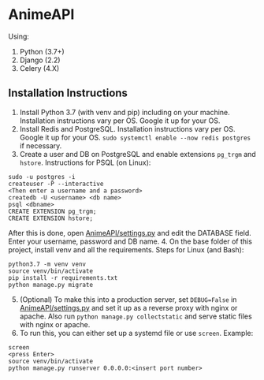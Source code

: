 # AnimeAPI

Using:

1. Python (3.7+)
2. Django (2.2)
3. Celery (4.X)


## Installation Instructions

1. Install Python 3.7 (with venv and pip) including  on your machine. Installation instructions vary per OS. Google it up for your OS.
2. Install Redis and PostgreSQL. Installation instructions vary per OS. Google it up for your OS. `sudo systemctl enable --now redis postgres` if necessary.
3. Create a user and DB on PostgreSQL and enable extensions `pg_trgm` and `hstore`. Instructions for PSQL (on Linux):
```
sudo -u postgres -i
createuser -P --interactive
<Then enter a username and a password>
createdb -U <username> <db name>
psql <dbname>
CREATE EXTENSION pg_trgm;
CREATE EXTENSION hstore;
```
After this is done, open [AnimeAPI/settings.py](https://github.com/FadedCoder/AnimeAPI/blob/master/AnimeAPI/settings.py#L79) and edit the DATABASE field. Enter your username, password and DB name.
4. On the base folder of this project, install venv and all the requirements. Steps for Linux (and Bash):
```
python3.7 -m venv venv
source venv/bin/activate
pip install -r requirements.txt
python manage.py migrate
```
5. (Optional) To make this into a production server, set `DEBUG=False` in [AnimeAPI/settings.py](https://github.com/FadedCoder/AnimeAPI/blob/master/AnimeAPI/settings.py#L26) and set it up as a reverse proxy with nginx or apache. Also run `python manage.py collectstatic` and serve static files with nginx or apache.
6. To run this, you can either set up a systemd file or use `screen`. Example:
```
screen
<press Enter>
source venv/bin/activate
python manage.py runserver 0.0.0.0:<insert port number>
```
